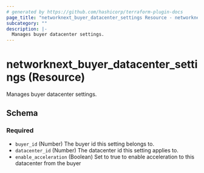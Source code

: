 ```yaml
---
# generated by https://github.com/hashicorp/terraform-plugin-docs
page_title: "networknext_buyer_datacenter_settings Resource - networknext"
subcategory: ""
description: |-
  Manages buyer datacenter settings.
---
```


# networknext_buyer_datacenter_settings (Resource)

Manages buyer datacenter settings.



<!-- schema generated by tfplugindocs -->
## Schema

### Required

- `buyer_id` (Number) The buyer id this setting belongs to.
- `datacenter_id` (Number) The datacenter id this setting applies to.
- `enable_acceleration` (Boolean) Set to true to enable acceleration to this datacenter from the buyer


